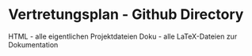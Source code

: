 # Vertretungsplan - Github Directory
HTML - alle eigentlichen Projektdateien
Doku - alle LaTeX-Dateien zur Dokumentation
